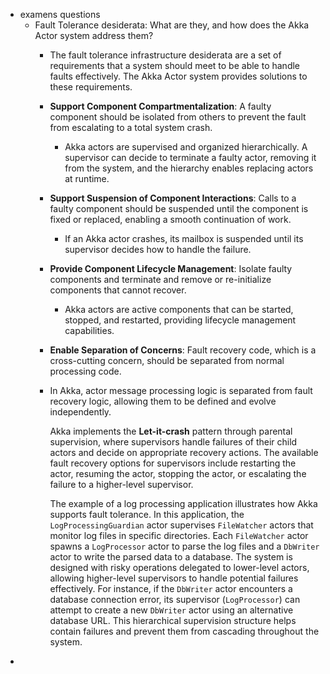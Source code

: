 - examens questions
	- Fault Tolerance desiderata: What are they, and how does the Akka Actor system address them?
		- The fault tolerance infrastructure desiderata are a set of requirements that a system should meet to be able to handle faults effectively. The Akka Actor system provides solutions to these requirements.
		- **Support Component Compartmentalization**: A faulty component should be isolated from others to prevent the fault from escalating to a total system crash.
			- Akka actors are supervised and organized hierarchically. A supervisor can decide to terminate a faulty actor, removing it from the system, and the hierarchy enables replacing actors at runtime.
		- **Support Suspension of Component Interactions**: Calls to a faulty component should be suspended until the component is fixed or replaced, enabling a smooth continuation of work.
			- If an Akka actor crashes, its mailbox is suspended until its supervisor decides how to handle the failure.
		- **Provide Component Lifecycle Management**: Isolate faulty components and terminate and remove or re-initialize components that cannot recover.
			- Akka actors are active components that can be started, stopped, and restarted, providing lifecycle management capabilities.
		- **Enable Separation of Concerns**: Fault recovery code, which is a cross-cutting concern, should be separated from normal processing code.
		- In Akka, actor message processing logic is separated from fault recovery logic, allowing them to be defined and evolve independently.
		  
		  Akka implements the **Let-it-crash** pattern through parental supervision, where supervisors handle failures of their child actors and decide on appropriate recovery actions. The available fault recovery options for supervisors include restarting the actor, resuming the actor, stopping the actor, or escalating the failure to a higher-level supervisor.
		  
		  The example of a log processing application illustrates how Akka supports fault tolerance. In this application, the `LogProcessingGuardian` actor supervises `FileWatcher` actors that monitor log files in specific directories. Each `FileWatcher` actor spawns a `LogProcessor` actor to parse the log files and a `DbWriter` actor to write the parsed data to a database. The system is designed with risky operations delegated to lower-level actors, allowing higher-level supervisors to handle potential failures effectively. For instance, if the `DbWriter` actor encounters a database connection error, its supervisor (`LogProcessor`) can attempt to create a new `DbWriter` actor using an alternative database URL. This hierarchical supervision structure helps contain failures and prevent them from cascading throughout the system.
-